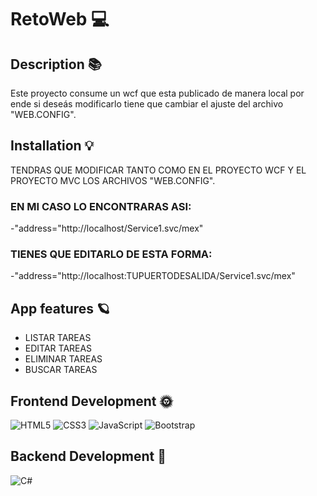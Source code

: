 # RetoWeb 💻
## Description 📚
 Este proyecto consume un wcf que esta publicado de manera local por ende si deseás modificarlo tiene que cambiar el ajuste del archivo "WEB.CONFIG".
 
## Installation 💡 
 TENDRAS QUE MODIFICAR TANTO COMO EN EL PROYECTO WCF Y EL PROYECTO MVC LOS ARCHIVOS "WEB.CONFIG".
### EN MI CASO LO ENCONTRARAS ASI:
-"address="http://localhost/Service1.svc/mex"
### TIENES QUE EDITARLO DE ESTA FORMA:
 -"address="http://localhost:TUPUERTODESALIDA/Service1.svc/mex"
 
## App features 🪐
 - LISTAR TAREAS
- EDITAR TAREAS
- ELIMINAR TAREAS
- BUSCAR TAREAS 
## Frontend Development 🌞 
 ![HTML5](https://img.shields.io/badge/html5-%23E34F26.svg?style=for-the-badge&logo=html5&logoColor=white) ![CSS3](https://img.shields.io/badge/css3-%231572B6.svg?style=for-the-badge&logo=css3&logoColor=white) ![JavaScript](https://img.shields.io/badge/javascript-%23323330.svg?style=for-the-badge&logo=javascript&logoColor=%23F7DF1E) ![Bootstrap](https://img.shields.io/badge/bootstrap-%23563D7C.svg?style=for-the-badge&logo=bootstrap&logoColor=white) 
## Backend Development 🌚 
 ![C#](https://img.shields.io/badge/c%23-%23239120.svg?style=for-the-badge&logo=c-sharp&logoColor=white) 
 
